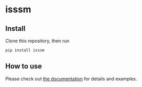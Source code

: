 isssm
================

<!-- WARNING: THIS FILE WAS AUTOGENERATED! DO NOT EDIT! -->

## Install

Clone this repository, then run

``` sh
pip install isssm
```

## How to use

Please check out [the
documentation](https://stefanheyder.github.io/isssm) for details and
examples.
